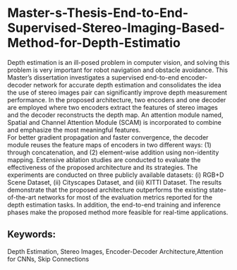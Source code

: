 # Master-s-Thesis-End-to-End-Supervised-Stereo-Imaging-Based-Method-for-Depth-Estimatio
Depth estimation is an ill-posed problem in computer vision, and solving this problem is very important for robot navigation and obstacle avoidance. This Master’s dissertation investigates a supervised end-to-end encoder-decoder network for accurate depth estimation and consolidates the idea the use of stereo images pair can significantly improve depth measurement performance. In the proposed architecture, two encoders and one decoder are employed where two encoders extract the features of stereo images and the decoder reconstructs the depth map. An attention module named, Spatial and Channel Attention Module (SCAM) is incorporated to combine and emphasize the most meaningful features.  
For better gradient propagation and faster convergence, the decoder module reuses the feature maps of encoders in two different ways: (1) through concatenation, and (2) element-wise addition using non-identity mapping. Extensive ablation studies are conducted to evaluate the effectiveness of the proposed architecture and its strategies. The experiments are conducted on three publicly available datasets: (i) RGB+D Scene Dataset, (ii) Cityscapes Dataset, and (iii) KITTI Dataset. The results demonstrate that the proposed architecture outperforms the existing state-of-the-art networks for most of the evaluation metrics reported for the depth estimation tasks. In addition, the end-to-end training and inference phases make the proposed method more feasible for real-time applications.
## Keywords: 
Depth Estimation, Stereo Images, Encoder-Decoder Architecture,Attention for CNNs, Skip Connections
